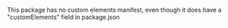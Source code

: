 This package has no custom elements manifest, even though it does have a "customElements" field in package.json
